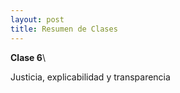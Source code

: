 ```yaml
---
layout: post
title: Resumen de Clases
---
```


**Clase 6**\

Justicia, explicabilidad y transparencia


